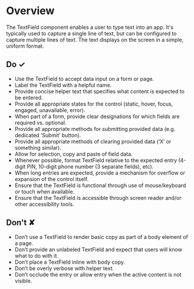# Overview
The TextField component enables a user to type text into an app. It's typically used to capture a single line of text, but can be configured to capture multiple lines of text. The text displays on the screen in a simple, uniform format.


## Do &#10003;
- Use the TextField to accept data input on a form or page.
- Label the TextField with a helpful name.
- Provide concise helper text that specifies what content is expected to be entered.
- Provide all appropriate states for the control (static, hover, focus, engaged, unavailable, error).
- When part of a form, provide clear designations for which fields are required vs. optional.
- Provide all appropriate methods for submitting provided data (e.g. dedicated ‘Submit’ button).
- Provide all appropriate methods of clearing provided data (‘X’ or something similar).
- Allow for selection, copy and paste of field data.
- Whenever possible, format TextField relative to the expected entry (4-digit PIN, 10-digit phone number (3 separate fields), etc).
- When long entries are expected, provide a mechanism for overflow or expansion of the control itself.
- Ensure that the TextField is functional through use of mouse/keyboard or touch when available.
- Ensure that the TextField is accessible through screen reader and/or other accessibility tools.


## Don't &#10008;
- Don’t use a TextField to render basic copy as part of a body element of a page.
- Don’t provide an unlabeled TextField and expect that users will know what to do with it.
- Don’t place a TextField inline with body copy.
- Don’t be overly verbose with helper text.
- Don’t occlude the entry or allow entry when the active content is not visible.